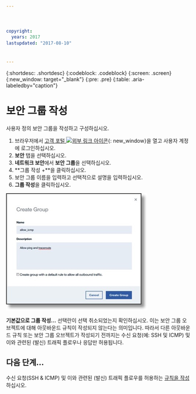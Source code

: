 ```yaml
---



copyright:
  years: 2017
lastupdated: "2017-08-10"


---
```


{:shortdesc: .shortdesc}
{:codeblock: .codeblock}
{:screen: .screen}
{:new_window: target="_blank"}
{:pre: .pre}
{:table: .aria-labeledby="caption"}

# 보안 그룹 작성
사용자 정의 보안 그룹을 작성하고 구성하십시오.

1. 브라우저에서 [고객 포털 ![외부 링크 아이콘](../../icons/launch-glyph.svg "외부 링크 아이콘")](https://control.softlayer.com/){: new_window}을 열고 사용자 계정에 로그인하십시오.
2.	**보안** 탭을 선택하십시오.
3. **네트워크 보안**에서 **보안 그룹**을 선택하십시오.
4.	**그룹 작성 +**을 클릭하십시오.
5.	보안 그룹 이름을 입력하고 선택적으로 설명을 입력하십시오. 
6. **그룹 작성**을 클릭하십시오.

![보안 그룹 작성](./images/create_sg.jpg)

**기본값으로 그룹 작성…** 선택란이 선택 취소되었는지 확인하십시오. 이는 보안 그룹 오브젝트에 대해 아웃바운드 규칙이 작성되지 않는다는 의미입니다. 따라서 다른 아웃바운드 규칙 또는 보안 그룹 오브젝트가 작성되기 전까지는 수신 요청(예: SSH 및 ICMP) 및 이와 관련된 (발신) 트래픽 플로우나 응답만 허용됩니다.

## 다음 단계...
수신 요청(SSH & ICMP) 및 이와 관련된 (발신) 트래픽 플로우를 허용하는 [규칙을 작성](csg_rule.html)하십시오.  
